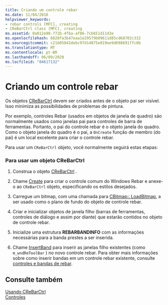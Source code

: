 ```yaml
---
title: Criando um controle rebar
ms.date: 11/04/2016
helpviewer_keywords:
- rebar controls [MFC], creating
- CReBarCtrl class [MFC], creating
ms.assetid: 0a012e08-772b-4f6a-af86-7cb651d11d3e
ms.openlocfilehash: 6828fa3b47eaa1e29579b09611d85cd68702c332
ms.sourcegitcommit: c21b05042debc97d14875e019ee9d698691ffc0b
ms.translationtype: MT
ms.contentlocale: pt-BR
ms.lasthandoff: 06/09/2020
ms.locfileid: "84617132"
---
```

# <a name="creating-a-rebar-control"></a>Criando um controle rebar

Os objetos [CReBarCtrl](reference/crebarctrl-class.md) devem ser criados antes de o objeto pai ser visível. Isso minimiza as possibilidades de problemas de pintura.

Por exemplo, controles Rebar (usados em objetos de janela de quadro) são normalmente usados como janelas pai para controles de barra de ferramentas. Portanto, o pai do controle rebar é o objeto janela do quadro. Como o objeto janela do quadro é o pai, a `OnCreate` função de membro (do pai) é um local excelente para criar o controle rebar.

Para usar um `CReBarCtrl` objeto, você normalmente seguirá estas etapas:

### <a name="to-use-a-crebarctrl-object"></a>Para usar um objeto CReBarCtrl

1. Construa o objeto [CReBarCtrl](reference/crebarctrl-class.md) .

1. Chame [Create](reference/crebarctrl-class.md#create) para criar o controle comum do Windows Rebar e anexe-o ao `CReBarCtrl` objeto, especificando os estilos desejados.

1. Carregue um bitmap, com uma chamada para [CBitmap:: LoadBitmap](reference/cbitmap-class.md#loadbitmap), a ser usado como o plano de fundo do objeto de controle rebar.

1. Criar e inicializar objetos de janela filho (barras de ferramentas, controles de diálogo e assim por diante) que estarão contidos no objeto de controle rebar.

1. Inicialize uma estrutura **REBARBANDINFO** com as informações necessárias para a banda prestes a ser inserida.

1. Chame [InsertBand](reference/crebarctrl-class.md#insertband) para inserir as janelas filho existentes (como `m_wndReToolBar` ) no novo controle rebar. Para obter mais informações sobre como inserir bandas em um controle rebar existente, consulte [controles e bandas de rebar](rebar-controls-and-bands.md).

## <a name="see-also"></a>Consulte também

[Usando CReBarCtrl](using-crebarctrl.md)<br/>
[Controles](controls-mfc.md)
